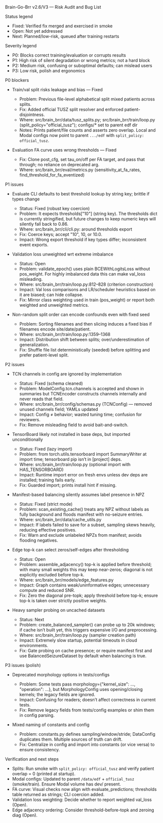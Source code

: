 Brain-Go-Brr v2.6/V3 — Risk Audit and Bug List

Status legend
- Fixed: Verified fix merged and exercised in smoke
- Open: Not yet addressed
- Next: Planned/low-risk, queued after training restarts

Severity legend
- P0: Blocks correct training/evaluation or corrupts results
- P1: High risk of silent degradation or wrong metrics; not a hard block
- P2: Medium risk, confusing or suboptimal defaults; can mislead users
- P3: Low risk, polish and ergonomics

P0 blockers
- Train/val split risks leakage and bias — Fixed
  - Problem: Previous file-level alphabetical split mixed patients across splits.
  - Fix: Added official TUSZ split resolver and enforced patient-disjointness.
  - Where: src/brain_brr/data/tusz_splits.py; src/brain_brr/train/loop.py (split_policy="official_tusz"); configs/* set to parent edf dir
  - Notes: Prints patient/file counts and asserts zero overlap. Local and Modal configs now point to parent `.../edf` with `split_policy: official_tusz`.

- Evaluation FA curve uses wrong thresholds — Fixed
  - Fix: Clone post_cfg, set tau_on/off per FA target, and pass that through; no reliance on deprecated arg.
  - Where: src/brain_brr/eval/metrics.py (sensitivity_at_fa_rates, find_threshold_for_fa_eventized)

P1 issues
- Evaluate CLI defaults to best threshold lookup by string key; brittle if types change
  - Status: Fixed (robust key coercion)
  - Problem: It expects thresholds["10"] (string key). The thresholds dict is currently stringified, but future changes to keep numeric keys will silently fall back to 0.86.
  - Where: src/brain_brr/cli/cli.py: around thresholds export
  - Fix: Coerce keys; accept "10", 10, or 10.0.
  - Impact: Wrong export threshold if key types differ; inconsistent event exports.

- Validation loss unweighted wrt extreme imbalance
  - Status: Open
  - Problem: validate_epoch() uses plain BCEWithLogitsLoss without pos_weight. For highly imbalanced data this can make val_loss misleading.
  - Where: src/brain_brr/train/loop.py:812–828 (criterion construction)
  - Impact: Val loss comparisons and LR/scheduler heuristics based on it are biased; can hide collapse.
  - Fix: Mirror class weighting used in train (pos_weight) or report both weighted and unweighted metrics.

- Non-random split order can encode confounds even with fixed seed
  - Problem: Sorting filenames and then slicing induces a fixed bias if filenames encode site/date/patient.
  - Where: src/brain_brr/train/loop.py:1359–1368
  - Impact: Distribution shift between splits; over/underestimation of generalization.
  - Fix: Shuffle file list deterministically (seeded) before splitting and prefer patient-level split.

P2 issues
- TCN channels in config are ignored by implementation
  - Status: Fixed (schema cleaned)
  - Problem: ModelConfig.tcn.channels is accepted and shown in summaries but TCNEncoder constructs channels internally and never reads that field.
  - Where: src/brain_brr/config/schemas.py (TCNConfig) — removed unused channels field; YAMLs updated
  - Impact: Config ≠ behavior; wasted tuning time; confusion for reviewers.
  - Fix: Remove misleading field to avoid bait-and-switch.

- TensorBoard likely not installed in base deps, but imported unconditionally
  - Status: Fixed (lazy import)
  - Problem: from torch.utils.tensorboard import SummaryWriter at import time; tensorboard pip isn’t in [project] deps.
  - Where: src/brain_brr/train/loop.py (optional import with HAS_TENSORBOARD)
  - Impact: Runtime import error on fresh envs unless dev deps are installed; training fails early.
  - Fix: Guarded import; prints install hint if missing.

- Manifest-based balancing silently assumes label presence in NPZ
  - Status: Fixed (strict mode)
  - Problem: scan_existing_cache() treats any NPZ without labels as fully background and floods manifest with no-seizure entries.
  - Where: src/brain_brr/data/cache_utils.py
  - Impact: If labels failed to save for a subset, sampling skews heavily, reducing effective positives.
  - Fix: Warn and exclude unlabeled NPZs from manifest; avoids flooding negatives.

- Edge top-k can select zeros/self-edges after thresholding
  - Status: Open
  - Problem: assemble_adjacency() top-k is applied before threshold; with many small weights this may keep near-zeros; diagonal is not explicitly excluded before top-k.
  - Where: src/brain_brr/models/edge_features.py
  - Impact: Graph contains weak/uninformative edges; unnecessary compute and reduced SNR.
  - Fix: Zero the diagonal pre-topk; apply threshold before top-k; ensure top-k is taken over strictly positive weights.

- Heavy sampler probing on uncached datasets
  - Status: Next
  - Problem: create_balanced_sampler() can probe up to 20k windows; if cache isn’t built yet, this triggers expensive I/O and preprocessing.
  - Where: src/brain_brr/train/loop.py (sampler creation path)
  - Impact: Extremely slow startup, potential timeouts in cloud environments.
  - Fix: Gate probing on cache presence; or require manifest first and use BalancedSeizureDataset by default when balancing is true.

P3 issues (polish)
- Deprecated morphology options in tests/configs
  - Problem: Some tests pass morphology={"kernel_size": ..., "operation": ...}, but MorphologyConfig uses opening/closing kernels; the legacy fields are ignored.
  - Impact: Confusing for readers; doesn’t affect correctness in current tests.
  - Fix: Remove legacy fields from tests/config examples or shim them in config parsing.

- Mixed naming of constants and config
  - Problem: constants.py defines sampling/window/stride; DataConfig duplicates them. Multiple sources of truth can drift.
  - Fix: Centralize in config and import into constants (or vice versa) to ensure consistency.

Verification and next steps
- Splits: Run smoke with `split_policy: official_tusz` and verify patient overlap = 0 (printed at startup).
- Modal configs: Updated to parent `/data/edf` + `official_tusz` (smoke/train). Ensure Modal volume has dev/ present.
- FA curve: Visual checks now align with evaluate_predictions; thresholds table returned as strings; CLI coercion added.
- Validation loss weighting: Decide whether to report weighted val_loss (Open).
- Edge adjacency ordering: Consider threshold-before-topk and zeroing diag (Open).
